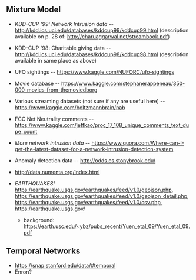 ## Mixture Model

* *KDD-CUP '99: Network Intrusion data* -- http://kdd.ics.uci.edu/databases/kddcup99/kddcup99.html
  (description available on p. 28 of: http://charuaggarwal.net/streambook.pdf)
* KDD-CUP '98: Charitable giving data -- http://kdd.ics.uci.edu/databases/kddcup98/kddcup98.html
  (description available in same place as above)
* UFO sightings -- https://www.kaggle.com/NUFORC/ufo-sightings
* Movie database -- https://www.kaggle.com/stephanerappeneau/350-000-movies-from-themoviedborg
* Various streaming datasets (not sure if any are useful here) -- https://www.kaggle.com/boltzmannbrain/nab
* FCC Net Neutrality comments -- https://www.kaggle.com/jeffkao/proc_17_108_unique_comments_text_dupe_count

* *More network intrusion data* -- https://www.quora.com/Where-can-I-get-the-latest-dataset-for-a-network-intrusion-detection-system

* Anomaly detection data -- http://odds.cs.stonybrook.edu/

* http://data.numenta.org/index.html
* *EARTHQUAKES!* https://earthquake.usgs.gov/earthquakes/feed/v1.0/geojson.php, https://earthquake.usgs.gov/earthquakes/feed/v1.0/geojson_detail.php, https://earthquake.usgs.gov/earthquakes/feed/v1.0/csv.php, https://earthquake.usgs.gov/
  * background: https://earth.usc.edu/~ybz/pubs_recent/Yuen_etal_09/Yuen_etal_09.pdf
  

## Temporal Networks
* https://snap.stanford.edu/data/#temporal
* Enron?

## 
